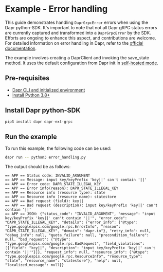 # Example - Error handling

This guide demonstrates handling `DaprGrpcError` errors when using the Dapr python-SDK. It's important to note that not all Dapr gRPC status errors are currently captured and transformed into a `DaprGrpcError` by the SDK. Efforts are ongoing to enhance this aspect, and contributions are welcome. For detailed information on error handling in Dapr, refer to the [official documentation](https://docs.dapr.io/reference/errors).

The example involves creating a DaprClient and invoking the save_state method. 
It uses the default configuration from Dapr init in [self-hosted mode](https://github.com/dapr/cli#install-dapr-on-your-local-machine-self-hosted). 

## Pre-requisites

- [Dapr CLI and initialized environment](https://docs.dapr.io/getting-started)
- [Install Python 3.8+](https://www.python.org/downloads/)

## Install Dapr python-SDK

<!-- Our CI/CD pipeline automatically installs the correct version, so we can skip this step in the automation -->

```bash
pip3 install dapr dapr-ext-grpc
```

## Run the example

To run this example, the following code can be used:

<!-- STEP
name: Run error handling example
expected_stdout_lines:
- "== APP == Status code: StatusCode.INVALID_ARGUMENT"
- "== APP == Message: input key/keyPrefix 'key||' can't contain '||'"
- "== APP == Error code: DAPR_STATE_ILLEGAL_KEY"
- "== APP == Error info(reason): DAPR_STATE_ILLEGAL_KEY"
- "== APP == Resource info (resource type): state"
- "== APP == Resource info (resource name): statestore"
- "== APP == Bad request (field): key||"
- "== APP == Bad request (description): input key/keyPrefix 'key||' can't contain '||'"
- "== APP == JSON: {\"status_code\": \"INVALID_ARGUMENT\", \"message\": \"input key/keyPrefix 'key||' can't contain '||'\", \"error_code\": \"DAPR_STATE_ILLEGAL_KEY\", \"details\": {\"error_info\": {\"@type\": \"type.googleapis.com/google.rpc.ErrorInfo\", \"reason\": \"DAPR_STATE_ILLEGAL_KEY\", \"domain\": \"dapr.io\"}, \"retry_info\": null, \"debug_info\": null, \"quota_failure\": null, \"precondition_failure\": null, \"bad_request\": {\"@type\": \"type.googleapis.com/google.rpc.BadRequest\", \"field_violations\": [{\"field\": \"key||\", \"description\": \"input key/keyPrefix 'key||' can't contain '||'\"}]}, \"request_info\": null, \"resource_info\": {\"@type\": \"type.googleapis.com/google.rpc.ResourceInfo\", \"resource_type\": \"state\", \"resource_name\": \"statestore\"}, \"help\": null, \"localized_message\": null}}"
timeout_seconds: 5
-->

```bash
dapr run -- python3 error_handling.py
```
<!-- END_STEP -->

The output should be as follows:

```
== APP == Status code: INVALID_ARGUMENT
== APP == Message: input key/keyPrefix 'key||' can't contain '||'
== APP == Error code: DAPR_STATE_ILLEGAL_KEY
== APP == Error info(reason): DAPR_STATE_ILLEGAL_KEY
== APP == Resource info (resource type): state
== APP == Resource info (resource name): statestore
== APP == Bad request (field): key||
== APP == Bad request (description): input key/keyPrefix 'key||' can't contain '||'
== APP == JSON: {"status_code": "INVALID_ARGUMENT", "message": "input key/keyPrefix 'key||' can't contain '||'", "error_code": "DAPR_STATE_ILLEGAL_KEY", "details": {"error_info": {"@type": "type.googleapis.com/google.rpc.ErrorInfo", "reason": "DAPR_STATE_ILLEGAL_KEY", "domain": "dapr.io"}, "retry_info": null, "debug_info": null, "quota_failure": null, "precondition_failure": null, "bad_request": {"@type": "type.googleapis.com/google.rpc.BadRequest", "field_violations": [{"field": "key||", "description": "input key/keyPrefix 'key||' can't contain '||'"}]}, "request_info": null, "resource_info": {"@type": "type.googleapis.com/google.rpc.ResourceInfo", "resource_type": "state", "resource_name": "statestore"}, "help": null, "localized_message": null}}
```
